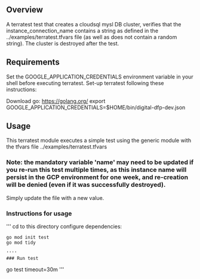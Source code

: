 <!-- BEGIN_TF_DOCS -->

## Overview
A terratest test that creates a cloudsql mysl DB cluster, verifies that the instance_connection_name contains a string as defined in the 
../examples/terratest.tfvars file (as well as does not contain a random string).
The cluster is destroyed after the test.

## Requirements

Set the GOOGLE_APPLICATION_CREDENTIALS environment variable in your shell before executing terratest.
Set-up terratest following these instructions:

Download go: https://golang.org/
export GOOGLE_APPLICATION_CREDENTIALS=$HOME/bin/digital-dfp-dev.json 

## Usage
This terratest module executes a simple test using the generic module with the tfvars file ../examples/terratest.tfvars
### Note: the mandatory variable 'name' may need to be updated if you re-run this test multiple times, as this instance name will persist in the GCP environment for one week, and re-creation will be denied (even if it was successfully destroyed).
Simply update the file with a new value.

### Instructions for usage

'''
cd to this directory
configure dependencies:
```
go mod init test
go mod tidy

''''
### Run test
```
go test timeout=30m
'''


<!-- END_TF_DOCS -->


